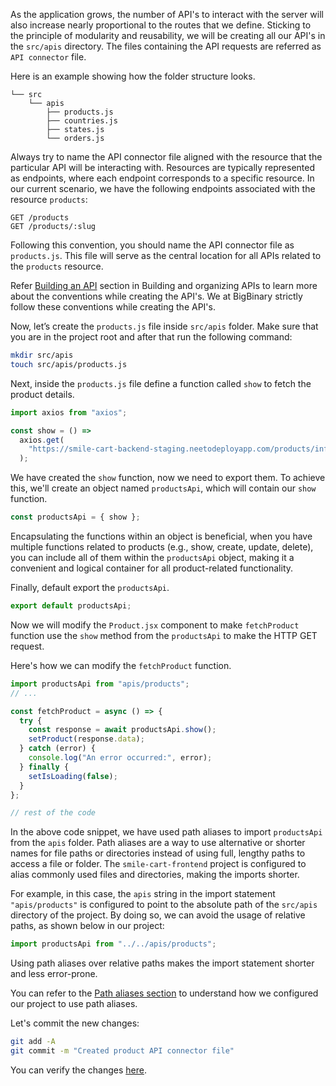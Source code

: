 As the application grows, the number of API's to interact with the server will also increase nearly proportional to the routes that we define. Sticking to the principle of modularity and reusability, we will be creating all our API's in the `src/apis` directory. The files containing the API requests are referred as `API connector` file.

Here is an example showing how the folder structure looks.

```
└── src
    └── apis
        ├── products.js
        ├── countries.js
        ├── states.js
        └── orders.js
```

Always try to name the API connector file aligned with the resource that the particular API will be interacting with.
Resources are typically represented as endpoints, where each endpoint corresponds to a specific resource. In our current scenario, we have the following endpoints associated with the resource `products`:

```
GET /products
GET /products/:slug
```

Following this convention, you should name the API connector file as `products.js`. This file will serve as the central location for all APIs related to the `products` resource.

Refer [Building an API](https://courses.bigbinaryacademy.com/learn-rubyonrails/building-and-organizing-apis/#building-an-api) section in Building and organizing APIs to learn more about the conventions while creating the API's. We at BigBinary strictly follow these conventions while creating the API's.

Now, let’s create the `products.js` file inside `src/apis` folder. Make sure that you are in the project root and after that run the following command:

```bash
mkdir src/apis
touch src/apis/products.js
```

Next, inside the `products.js` file define a function called `show` to fetch the product details.

```js
import axios from "axios";

const show = () =>
  axios.get(
    "https://smile-cart-backend-staging.neetodeployapp.com/products/infinix-inbook-2"
  );
```

We have created the `show` function, now we need to export them. To achieve this, we'll create an object named `productsApi`, which will contain our `show` function.

```js
const productsApi = { show };
```

Encapsulating the functions within an object is beneficial, when you have multiple functions related to products (e.g., show, create, update, delete), you can include all of them within the `productsApi` object, making it a convenient and logical container for all product-related functionality.

Finally, default export the `productsApi`.

```js
export default productsApi;
```

Now we will modify the `Product.jsx` component to make `fetchProduct` function use the `show` method from the `productsApi` to make the HTTP GET request.

Here's how we can modify the `fetchProduct` function.

```js
import productsApi from "apis/products";
// ...

const fetchProduct = async () => {
  try {
    const response = await productsApi.show();
    setProduct(response.data);
  } catch (error) {
    console.log("An error occurred:", error);
  } finally {
    setIsLoading(false);
  }
};

// rest of the code
```

In the above code snippet, we have used path aliases to import `productsApi` from the `apis` folder. Path aliases are a way to use alternative or shorter names for file paths or directories instead of using full, lengthy paths to access a file or folder. The `smile-cart-frontend` project is configured to alias commonly used files and directories, making the imports shorter.

For example, in this case, the `apis` string in the import statement `"apis/products"` is configured to point to the absolute path of the `src/apis` directory of the project. By doing so, we can avoid the usage of relative paths, as shown below in our project:

```js
import productsApi from "../../apis/products";
```

Using path aliases over relative paths makes the import statement shorter and less error-prone.

You can refer to the [Path aliases section](https://courses.bigbinaryacademy.com/learn-react/miscellaneous/setting-up-template-repository/#path-aliases) to understand how we configured our project to use path aliases.

Let's commit the new changes:

```bash
git add -A
git commit -m "Created product API connector file"
```

You can verify the changes [here](https://github.com/bigbinary/smile-cart-frontend/commit/e4e3c26c0cfb0a342fa0da723108ecccb6a53ced).

